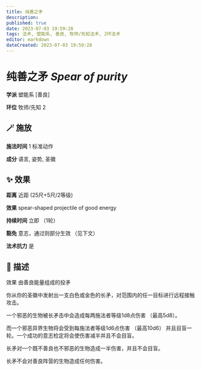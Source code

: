 ```yaml
---
title: 纯善之矛
description: 
published: true
date: 2023-07-03 19:59:28
tags: 法术, 塑能系, 善良, 牧师/先知法术, 2环法术
editor: markdown
dateCreated: 2023-07-03 19:59:28
---
```


# **纯善之矛** *Spear of purity*

**学派** 塑能系 \[善良\] 

**环位** 牧师/先知 2

## 🪄 施放

**施法时间** 1 标准动作

**成分** 语言, 姿势, 圣徽

## ✨ 效果  

**距离** 近距 (25尺+5尺/2等级) 

**效果** spear-shaped projectile of good energy 

**持续时间** 立即 （1轮） 

**豁免** 意志，通过则部分生效 （见下文）

**法术抗力** 是

## 📖 描述

效果          由善良能量组成的投矛

你从你的圣徽中发射出一支白色或金色的长矛，对范围内的任一目标进行远程接触攻击。

一个邪恶的生物被长矛击中会造成每两施法者等级1d8点伤害 （最高5d8）。

而一个邪恶异界生物将会受到每施法者等级1d6点伤害 （最高10d6） 并且目盲一轮。一个成功的意志检定将会使伤害减半并且不会目盲。

长矛对一个既不善良也不邪恶的生物造成一半伤害，并且不会目盲。

长矛不会对善良阵营的生物造成任何伤害。
    